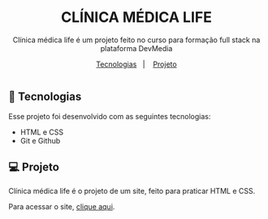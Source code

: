<h1 align="center"> CLÍNICA MÉDICA LIFE  </h1>

<p align="center">
Clínica médica life é um projeto feito no curso para formação full stack na plataforma DevMedia  <br/>
</p>

<p align="center">
  <a href="#-tecnologias">Tecnologias</a>&nbsp;&nbsp;&nbsp;|&nbsp;&nbsp;&nbsp;
  <a href="#-projeto">Projeto</a>
</p>

<p align="center">
  <img >
</p>

## 🚀 Tecnologias

Esse projeto foi desenvolvido com as seguintes tecnologias:

- HTML e CSS
- Git e Github

## 💻 Projeto

Clínica médica life é o projeto de um site, feito para praticar HTML e CSS.

Para acessar o site, [clique aqui]().